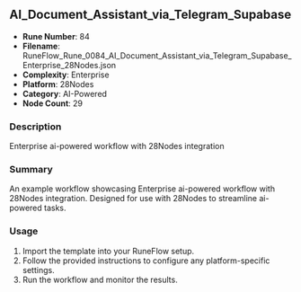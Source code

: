 ## AI_Document_Assistant_via_Telegram_Supabase

- **Rune Number**: 84
- **Filename**: RuneFlow_Rune_0084_AI_Document_Assistant_via_Telegram_Supabase_Enterprise_28Nodes.json
- **Complexity**: Enterprise
- **Platform**: 28Nodes
- **Category**: AI-Powered
- **Node Count**: 29

### Description
Enterprise ai-powered workflow with 28Nodes integration

### Summary
An example workflow showcasing Enterprise ai-powered workflow with 28Nodes integration. Designed for use with 28Nodes to streamline ai-powered tasks.

### Usage
1. Import the template into your RuneFlow setup.
2. Follow the provided instructions to configure any platform-specific settings.
3. Run the workflow and monitor the results.


